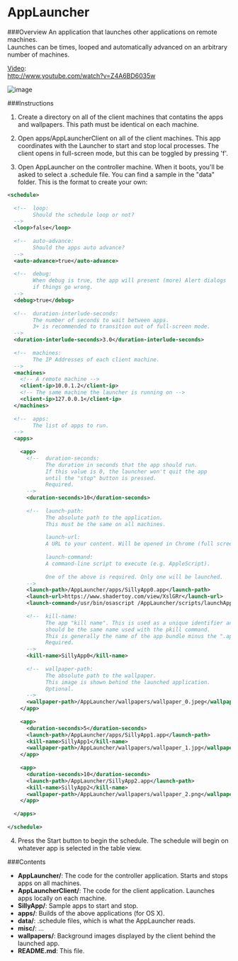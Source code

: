 AppLauncher
===========

###Overview
An application that launches other applications on remote machines.  
Launches can be times, looped and automatically advanced on an arbitrary number of machines.

[Video](http://www.youtube.com/watch?v=Z4A6BD6035w):  
http://www.youtube.com/watch?v=Z4A6BD6035w

![image](https://raw.github.com/wdlindmeier/AppLauncher/master/misc/launcher_screenshot.png)

###Instructions
1) Create a directory on all of the client machines that contatins the apps and wallpapers. This path must be identical on each machine.  

2) Open apps/AppLauncherClient on all of the client machines. This app coordinates with the Launcher to start and stop local processes. The client opens in full-screen mode, but this can be toggled by pressing 'f'.  

3) Open AppLauncher on the controller machine. When it boots, you'll be asked to select a .schedule file. You can find a sample in the "data" folder. This is the format to create your own:  

```xml
<schedule>
  
  <!-- 	loop:
  		Should the schedule loop or not? 
  -->
  <loop>false</loop>
  
  <!-- 	auto-advance:
  	   	Should the apps auto advance? 
  -->
  <auto-advance>true</auto-advance>
  
  <!-- 	debug:
		When debug is true, the app will present (more) Alert dialogs 
  	   	if things go wrong. 
  -->  
  <debug>true</debug>
  
  <!-- 	duration-interlude-seconds:
  		The number of seconds to wait between apps. 
  		3+ is recommended to transition out of full-screen mode. 
  -->
  <duration-interlude-seconds>3.0</duration-interlude-seconds>
  
  <!-- 	machines:
  		The IP Addresses of each client machine. 
  -->
  <machines>
  	<!-- A remote machine -->
    <client-ip>10.0.1.2</client-ip>
    <!-- The same machine the launcher is running on -->
    <client-ip>127.0.0.1</client-ip>
  </machines>
  
  <!-- 	apps:
  		The list of apps to run. 
  -->
  <apps>
  
    <app>
      <!-- 	duration-seconds:
      		The duration in seconds that the app should run. 
      		If this value is 0, the launcher won't quit the app
			until the "stop" button is pressed.
      		Required.
      -->
      <duration-seconds>10</duration-seconds>
            
      <!-- 	launch-path:
      		The absolute path to the application.  
      		This must be the same on all machines. 
          
          	launch-url:
          	A URL to your content. Will be opened in Chrome (full screen).
          
          	launch-command:
          	A command-line script to execute (e.g. AppleScript).
          
      		One of the above is required. Only one will be launched.
      -->
      <launch-path>/AppLauncher/apps/SillyApp0.app</launch-path>
      <launch-url>https://www.shadertoy.com/view/XslGRr</launch-url>
      <launch-command>/usr/bin/osascript /AppLauncher/scripts/launchApp.scpt</launch-command>
      
      <!-- 	kill-name:
      		The app "kill name". This is used as a unique identifier and 
      		should be the same name used with the pkill command. 
      		This is generally the name of the app bundle minus the ".app". 
      		Required.
      -->
      <kill-name>SillyApp0</kill-name>
      
      <!-- 	wallpaper-path:
      		The absolute path to the wallpaper. 
      	   	This image is shown behind the launched application. 
      		Optional. 
      -->
      <wallpaper-path>/AppLauncher/wallpapers/wallpaper_0.jpeg</wallpaper-path>
    </app>
    
    <app>
      <duration-seconds>5</duration-seconds>
      <launch-path>/AppLauncher/apps/SillyApp1.app</launch-path>
      <kill-name>SillyApp1</kill-name>
      <wallpaper-path>/AppLauncher/wallpapers/wallpaper_1.jpg</wallpaper-path>
    </app>
    
    <app>
      <duration-seconds>10</duration-seconds>
      <launch-path>/AppLauncher/SillyApp2.app</launch-path>
      <kill-name>SillyApp2</kill-name>
      <wallpaper-path>/AppLauncher/wallpapers/wallpaper_2.png</wallpaper-path>
    </app>
    
  </apps>
  
</schedule>
```
4) Press the Start button to begin the schedule. The schedule will begin on whatever app is selected in the table view.

###Contents

* **AppLauncher/**: The code for the controller application. Starts and stops apps on all machines.
* **AppLauncherClient/**: The code for the client application. Launches apps locally on each machine. 
* **SillyApp/**: Sample apps to start and stop.
* **apps/**: Builds of the above applications (for OS X).
* **data/**: .schedule files, which is what the AppLauncher reads.
* **misc/**: ...
* **wallpapers/**: Background images displayed by the client behind the launched app.
* **README.md**: This file.
